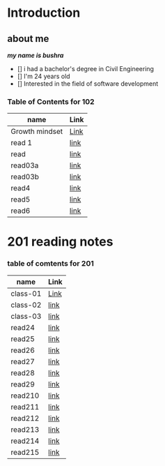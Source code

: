 # Introduction

## about me
***my name is bushra***
- [] i had a bachelor's degree  in Civil Engineering
- [] I'm 24 years old
- [] Interested in the field of software development
  

###  Table of Contents for 102

| name | Link |
|-----------|--------|
| Growth mindset | [Link](102/lab1.md)|
| read 1|[link](102/READ1.md)|
|read |[link](102/read.md)|
| read03a |[link](102/read03a.md)|
|read03b| [link](102/Read03b.md)|
|read4|[link](102/read4.md)|
|read5|[link](102/read5.md)|
|read6|[link](102/read6.md)|




 # 201 reading notes
 

### table of comtents for 201

 | name | Link |
|-----------|--------|
| class-01| [Link](201/class-01.md)|
| class-02|[link](201/class-02.md)|
|class-03 |[link](201/class-03.md)|
| read24 |[link](201/read24.md)|
|read25| [link](201/read25.md)|
|read26|[link](201/read26.md)|
|read27|[link](201/read27.md)|
|read28|[link](201/read28.md)|
|read29|[link](201/read29.md)|
|read210|[link](201/read210.md)|
|read211|[link](201/read211.md)|
|read212|[link](201/read212.md)|
|read213|[link](201/read213.md)|
|read214|[link](201/read214.md)|
|read215|[link](201/read215.md)|

   
      




